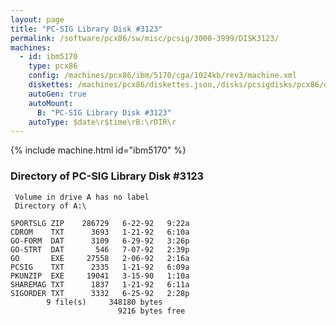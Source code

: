 ```yaml
---
layout: page
title: "PC-SIG Library Disk #3123"
permalink: /software/pcx86/sw/misc/pcsig/3000-3999/DISK3123/
machines:
  - id: ibm5170
    type: pcx86
    config: /machines/pcx86/ibm/5170/cga/1024kb/rev3/machine.xml
    diskettes: /machines/pcx86/diskettes.json,/disks/pcsigdisks/pcx86/diskettes.json
    autoGen: true
    autoMount:
      B: "PC-SIG Library Disk #3123"
    autoType: $date\r$time\rB:\rDIR\r
---
```


{% include machine.html id="ibm5170" %}

### Directory of PC-SIG Library Disk #3123

     Volume in drive A has no label
     Directory of A:\

    SPORTSLG ZIP    286729   6-22-92   9:22a
    CDROM    TXT      3693   1-21-92   6:10a
    GO-FORM  DAT      3109   6-29-92   3:26p
    GO-STRT  DAT       546   7-07-92   2:39p
    GO       EXE     27558   2-06-92   2:16a
    PCSIG    TXT      2335   1-21-92   6:09a
    PKUNZIP  EXE     19041   3-15-90   1:10a
    SHAREMAG TXT      1837   1-21-92   6:11a
    SIGORDER TXT      3332   6-25-92   2:28p
            9 file(s)     348180 bytes
                            9216 bytes free
